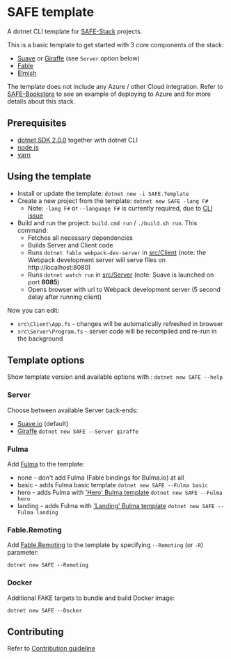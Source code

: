 # SAFE template

A dotnet CLI template for [SAFE-Stack](https://safe-stack.github.io/) projects.

This is a basic template to get started with 3 core components of the stack:

* [Suave](https://suave.io/) or [Giraffe](https://github.com/giraffe-fsharp/Giraffe) (see `Server` option below)
* [Fable](http://fable.io/)
* [Elmish](https://fable-elmish.github.io/elmish/)

The template does not include any Azure / other Cloud integration. Refer to [SAFE-Bookstore](https://github.com/SAFE-Stack/SAFE-BookStore) to see an example of deploying to Azure and for more details about this stack.

## Prerequisites

* [dotnet SDK 2.0.0](https://www.microsoft.com/net/core) together with dotnet CLI
* [node.js](https://nodejs.org/)
* [yarn](https://yarnpkg.com/)

## Using the template

* Install or update the template: `dotnet new -i SAFE.Template`
* Create a new project from the template: `dotnet new SAFE -lang F#`
  * Note: `-lang F#` or `--language F#` is currently required, due to [CLI issue](https://github.com/SAFE-Stack/SAFE-template/issues/28)
* Build and run the project: `build.cmd run` / `./build.sh run`. This command:
  * Fetches all necessary dependencies
  * Builds Server and Client code
  * Runs `dotnet fable webpack-dev-server` in [src/Client](src/Client) (note: the Webpack development server will serve files on http://localhost:8080)
  * Runs `dotnet watch run` in [src/Server](src/Server) (note: Suave is launched on port **8085**)
  * Opens browser with url to Webpack development server (5 second delay after running client)

Now you can edit:
* `src\Client\App.fs` - changes will be automatically refreshed in browser
* `src\Server\Program.fs` - server code will be recompiled and re-run in the background

## Template options

Show template version and available options with : `dotnet new SAFE --help`

### Server

Choose between available Server back-ends:

* [Suave.io](http://suave.io) (default)
* [Giraffe](https://github.com/giraffe-fsharp/Giraffe) `dotnet new SAFE --Server giraffe`

### Fulma

Add [Fulma](https://mangelmaxime.github.io/Fulma) to the template:

* none - don't add Fulma (Fable bindings for Bulma.io) at all
* basic - adds Fulma basic template `dotnet new SAFE --Fulma basic`
* hero - adds Fulma with ['Hero' Bulma template](https://dansup.github.io/bulma-templates/) `dotnet new SAFE --Fulma hero`
* landing - adds Fulma with ['Landing' Bulma template](https://dansup.github.io/bulma-templates/) `dotnet new SAFE --Fulma landing`

### Fable.Remoting

Add [Fable.Remoting](https://github.com/Zaid-Ajaj/Fable.Remoting) to the template by specifying `--Remoting` (or `-R`) parameter:

`dotnet new SAFE --Remoting`

### Docker

Additional FAKE targets to bundle and build Docker image:

`dotnet new SAFE --Docker`

## Contributing

Refer to [Contribution guideline](CONTRIBUTING.md)
